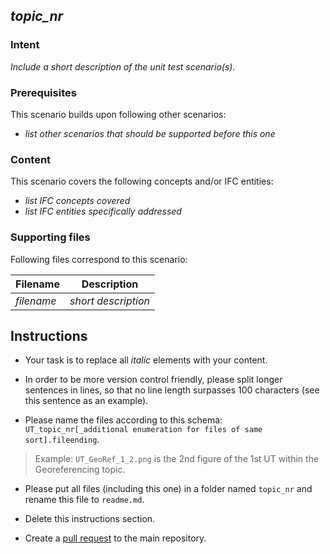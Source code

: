 
## *topic\_nr*

### Intent

*Include a short description of the unit test scenario(s).*

### Prerequisites

This scenario builds upon following other scenarios:
- *list other scenarios that should be supported before this one*

### Content

This scenario covers the following concepts and/or IFC entities:
- *list IFC concepts covered*
- *list IFC entities specifically addressed*

### Supporting files

Following files correspond to this scenario:

| Filename                          | Description                               |
|-----------------------------------|-------------------------------------------|
| *filename*                        | *short description*                       |


## Instructions

- Your task is to replace all *italic* elements with your content.

- In order to be more version control friendly, please split longer sentences in lines,
 so that no line length surpasses 100 characters (see this sentence as an example).

- Please name the files according to this schema:
`UT_topic_nr[_additional enumeration for files of same sort].fileending`.
> Example: `UT_GeoRef_1_2.png` is the 2nd figure of the 1st UT within the Georeferencing topic.

- Please put all files (including this one) in a folder named `topic_nr`
 and rename this file to `readme.md`.

- Delete this instructions section.

- Create a [pull request](https://help.github.com/en/github/collaborating-with-issues-and-pull-requests/creating-a-pull-request-from-a-fork) to the main repository.
